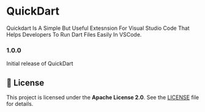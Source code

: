 # QuickDart

Quickdart Is A Simple But Useful Extesnsion For Visual Studio Code That Helps Developers To Run Dart Files Easily In VSCode.

### 1.0.0

Initial release of QuickDart

## 📄 License

This project is licensed under the **Apache License 2.0**. See the [LICENSE](LICENSE) file for details.
